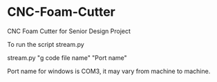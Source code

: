 # CNC-Foam-Cutter
CNC Foam Cutter for Senior Design Project

To run the script stream.py

stream.py "g code file name" "Port name"

Port name for windows is COM3, it may vary from machine
to machine.

